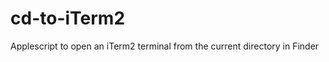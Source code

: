 cd-to-iTerm2
============

Applescript to open an iTerm2 terminal from the current directory in Finder